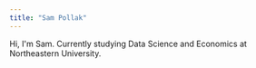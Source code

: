 ```yaml
---
title: "Sam Pollak"
---
```


Hi, I'm Sam. Currently studying Data Science and Economics at Northeastern University.